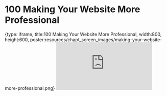 # 100 Making Your Website More Professional
 
{type: iframe, title:100 Making Your Website More Professional, width:800, height:600, poster:resources/chapt_screen_images/making-your-website-more-professional.png}
![](https://datatrail-jhu.github.io/DataTrail_ReOrg/no_toc/making-your-website-more-professional.html)
 

 
